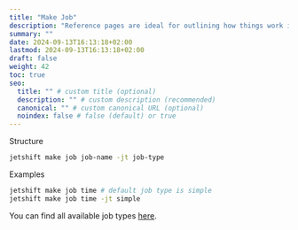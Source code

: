 ```yaml
---
title: "Make Job"
description: "Reference pages are ideal for outlining how things work in terse and clear terms."
summary: ""
date: 2024-09-13T16:13:18+02:00
lastmod: 2024-09-13T16:13:18+02:00
draft: false
weight: 42
toc: true
seo:
  title: "" # custom title (optional)
  description: "" # custom description (recommended)
  canonical: "" # custom canonical URL (optional)
  noindex: false # false (default) or true
---
```


Structure

```bash
jetshift make job job-name -jt job-type
```

Examples

```bash
jetshift make job time # default job type is simple
jetshift make job time -jt simple
```

You can find all available job types [here](https://github.com/jetshift/core/tree/main/jetshift_core/stubs/jobs).
